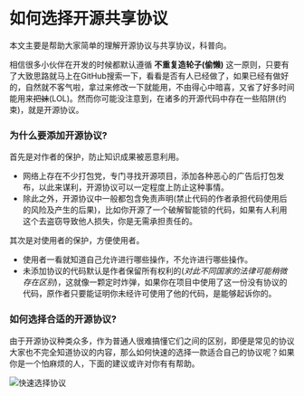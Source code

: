 # 如何选择开源共享协议

本文主要是帮助大家简单的理解开源协议与共享协议，科普向。

相信很多小伙伴在开发的时候都默认遵循 **不重复造轮子(偷懒)** 这一原则，只要有了大致思路就马上在GitHub搜索一下，看看是否有人已经做了，如果已经有做好的，自然就不客气啦，拿过来修改一下就能用，不由得心中暗喜，又省了好多时间能用来~~把妹~~(LOL)。然而你可能没注意到，在诸多的开源代码中存在一些陷阱(约束)，就是开源协议。

### 为什么要添加开源协议?

首先是对作者的保护，防止知识成果被恶意利用。

* 网络上存在不少打包党，专门寻找开源项目，添加各种恶心的广告后打包发布，以此来谋利，开源协议可以一定程度上防止这种事情。
* 除此之外，开源协议中一般都包含免责声明(禁止代码的作者承担代码使用后的风险及产生的后果)，比如你开源了一个破解智能锁的代码，如果有人利用这个去盗窃导致他人损失，你是无需承担责任的。

其次是对使用者的保护，方便使用者。

* 使用者一看就知道自己允许进行哪些操作，不允许进行哪些操作。
* 未添加协议的代码默认是作者保留所有权利的(_对此不同国家的法律可能稍微存在区别_)，这就像一颗定时炸弹，如果你在项目中使用了这一份没有协议的代码，原作者只要能证明你未经许可使用了他的代码，是能够起诉你的。

### 如何选择合适的开源协议?

由于开源协议种类众多，作为普通人很难搞懂它们之间的区别，即便是常见的协议大家也不完全知道协议的内容，那么如何快速的选择一款适合自己的协议呢？如果你是一个怕麻烦的人，下面的建议或许对你有有帮助。

![快速选择协议](https://raw.githubusercontent.com/GcsSloop/AndroidNote/magic-world/ChaosCrystal/elements/quick_choose.svg)